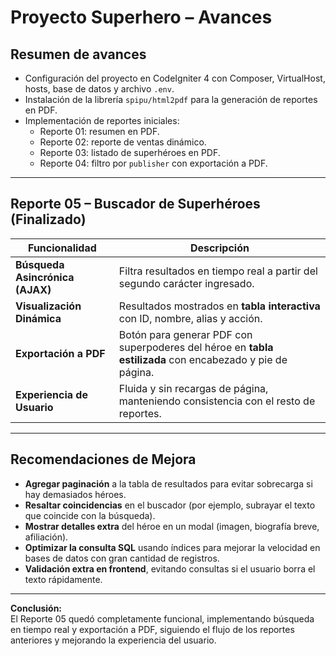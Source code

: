 # Proyecto Superhero – Avances

## Resumen de avances
- Configuración del proyecto en CodeIgniter 4 con Composer, VirtualHost, hosts, base de datos y archivo `.env`.  
- Instalación de la librería `spipu/html2pdf` para la generación de reportes en PDF.  
- Implementación de reportes iniciales:
  - Reporte 01: resumen en PDF.  
  - Reporte 02: reporte de ventas dinámico.  
  - Reporte 03: listado de superhéroes en PDF.  
  - Reporte 04: filtro por `publisher` con exportación a PDF.  

---

## Reporte 05 – Buscador de Superhéroes (Finalizado)

| Funcionalidad | Descripción |
|---------------|-------------|
| **Búsqueda Asincrónica (AJAX)** | Filtra resultados en tiempo real a partir del segundo carácter ingresado. |
| **Visualización Dinámica** | Resultados mostrados en **tabla interactiva** con ID, nombre, alias y acción. |
| **Exportación a PDF** | Botón para generar PDF con superpoderes del héroe en **tabla estilizada** con encabezado y pie de página. |
| **Experiencia de Usuario** | Fluida y sin recargas de página, manteniendo consistencia con el resto de reportes. |

---

## Recomendaciones de Mejora
- **Agregar paginación** a la tabla de resultados para evitar sobrecarga si hay demasiados héroes.  
- **Resaltar coincidencias** en el buscador (por ejemplo, subrayar el texto que coincide con la búsqueda).  
- **Mostrar detalles extra** del héroe en un modal (imagen, biografía breve, afiliación).  
- **Optimizar la consulta SQL** usando índices para mejorar la velocidad en bases de datos con gran cantidad de registros.  
- **Validación extra en frontend**, evitando consultas si el usuario borra el texto rápidamente.  

---

**Conclusión:**  
El Reporte 05 quedó completamente funcional, implementando búsqueda en tiempo real y exportación a PDF, siguiendo el flujo de los reportes anteriores y mejorando la experiencia del usuario.
